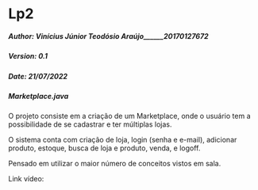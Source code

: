 # Lp2

##### Author: Vinícius Júnior Teodósio Araújo______20170127672
##### Version: 0.1
##### Date: 21/07/2022
##### Marketplace.java




O projeto consiste em a criação de um Marketplace, onde o usuário tem a possibilidade de se cadastrar e ter múltiplas lojas. 

O sistema conta com criação de loja, login (senha e e-mail), adicionar produto, estoque, busca de loja e produto, venda, e logoff.

Pensado em utilizar o maior número de conceitos vistos em sala.


Link vídeo:

